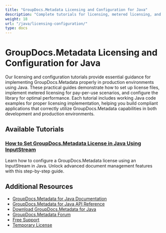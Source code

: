 ```yaml
---
title: "GroupDocs.Metadata Licensing and Configuration for Java"
description: "Complete tutorials for licensing, metered licensing, and configuring GroupDocs.Metadata in Java applications."
weight: 18
url: "/java/licensing-configuration/"
type: docs
---
```

# GroupDocs.Metadata Licensing and Configuration for Java

Our licensing and configuration tutorials provide essential guidance for implementing GroupDocs.Metadata properly in production environments using Java. These practical guides demonstrate how to set up license files, implement metered licensing for pay-per-use scenarios, and configure the library for optimal performance. Each tutorial includes working Java code examples for proper licensing implementation, helping you build compliant applications that correctly utilize GroupDocs.Metadata capabilities in both development and production environments.

## Available Tutorials

### [How to Set GroupDocs.Metadata License in Java Using InputStream](./set-groupdocs-metadata-license-java-inputstream/)
Learn how to configure a GroupDocs.Metadata license using an InputStream in Java. Unlock advanced document management features with this step-by-step guide.

## Additional Resources

- [GroupDocs.Metadata for Java Documentation](https://docs.groupdocs.com/metadata/java/)
- [GroupDocs.Metadata for Java API Reference](https://reference.groupdocs.com/metadata/java/)
- [Download GroupDocs.Metadata for Java](https://releases.groupdocs.com/metadata/java/)
- [GroupDocs.Metadata Forum](https://forum.groupdocs.com/c/metadata)
- [Free Support](https://forum.groupdocs.com/)
- [Temporary License](https://purchase.groupdocs.com/temporary-license/)
